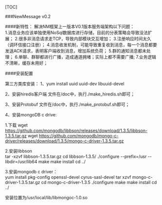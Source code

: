 [TOC]

###NewMessage v0.2

####新特性：
解决NM框架上一版本V0.1版本服务端架构以下问题：   
1.消息业务应该单独使用NoSql数据库进行存储，目前的分表策略会导致没法扩展；
2.很多非消息请求走TCP，导致内部模块交互增加；
3.注册响应时间太久（调环信接口注册）；
4.消息收发机制，可能导致重复收到消息，每一个消息都要发送ACK请求，表明客户端收到消息，增加系统负荷；
5.群的通知消息都未处理；
6.单聊、群聊都进行广播，造成通道拥堵；实际上都不需要广播;
7.业务逻辑不清晰，缓存未用好；


####安装配置

第三方类库安装：
1、yum install uuid uuid-dev libuuid-devel

2、安装hiredis客户端
文件在/doc中，执行./make_hiredis.sh即可；

3、安装Protobuf
文件在/doc中，执行./make_protobuf.sh即可；

4、安装mongoDB c drive:

1.下载
    wget https://github.com/mongodb/libbson/releases/download/1.3.5/libbson-1.3.5.tar.gz
    wget https://github.com/mongodb/mongo-c-driver/releases/download/1.3.5/mongo-c-driver-1.3.5.tar.gz

2.安装libbson  
tar -xzvf libbson-1.3.5.tar.gz
    cd libbson-1.3.5/
    ./configure --prefix=/usr --libdir=/usr/lib64
    make
    make install
    cd ../
    
3.安装mongodb c driver：   
yum install pkg-config openssl-devel cyrus-sasl-devel
    tar xzvf mongo-c-driver-1.3.5.tar.gz
    cd mongo-c-driver-1.3.5
    ./configure
    make
    make install
    cd ../  
    
安装位置为/usr/local/lib/libmongoc-1.0.so
